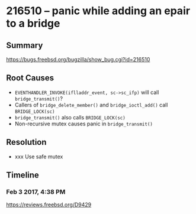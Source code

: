 # 216510 – panic while adding an epair to a bridge

## Summary

https://bugs.freebsd.org/bugzilla/show_bug.cgi?id=216510

## Root Causes

* `EVENTHANDLER_INVOKE(iflladdr_event, sc->sc_ifp)` will call `bridge_transmit()`?
* Callers of `bridge_delete_member()` and `bridge_ioctl_add()` call `BRIDGE_LOCK(sc)`
* `bridge_transmit()` also calls `BRIDGE_LOCK(sc)`
* Non-recursive mutex causes panic in `bridge_transmit()`

## Resolution

* xxx Use safe mutex

## Timeline

### Feb 3 2017, 4:38 PM

https://reviews.freebsd.org/D9429
